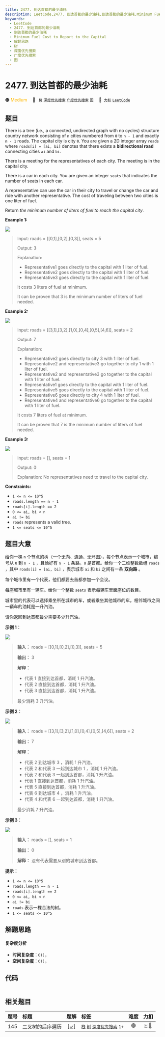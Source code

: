 ```yaml
---
title: 2477. 到达首都的最少油耗
description: LeetCode,2477. 到达首都的最少油耗,到达首都的最少油耗,Minimum Fuel Cost to Report to the Capital,解题思路,树,深度优先搜索,广度优先搜索,图
keywords:
  - LeetCode
  - 2477. 到达首都的最少油耗
  - 到达首都的最少油耗
  - Minimum Fuel Cost to Report to the Capital
  - 解题思路
  - 树
  - 深度优先搜索
  - 广度优先搜索
  - 图
---
```


# 2477. 到达首都的最少油耗

🟠 <font color=#ffb800>Medium</font>&emsp; 🔖&ensp; [`树`](/tag/tree.md) [`深度优先搜索`](/tag/depth-first-search.md) [`广度优先搜索`](/tag/breadth-first-search.md) [`图`](/tag/graph.md)&emsp; 🔗&ensp;[`力扣`](https://leetcode.cn/problems/minimum-fuel-cost-to-report-to-the-capital) [`LeetCode`](https://leetcode.com/problems/minimum-fuel-cost-to-report-to-the-capital)

## 题目

There is a tree (i.e., a connected, undirected graph with no cycles) structure
country network consisting of `n` cities numbered from `0` to `n - 1` and
exactly `n - 1` roads. The capital city is city `0`. You are given a 2D
integer array `roads` where `roads[i] = [ai, bi]` denotes that there exists a
**bidirectional road** connecting cities `ai` and `bi`.

There is a meeting for the representatives of each city. The meeting is in the
capital city.

There is a car in each city. You are given an integer `seats` that indicates
the number of seats in each car.

A representative can use the car in their city to travel or change the car and
ride with another representative. The cost of traveling between two cities is
one liter of fuel.

Return _the minimum number of liters of fuel to reach the capital city_.



**Example 1:**

![](https://assets.leetcode.com/uploads/2022/09/22/a4c380025e3ff0c379525e96a7d63a3.png)

> Input: roads = [[0,1],[0,2],[0,3]], seats = 5
> 
> Output: 3
> 
> Explanation: 
> - Representative1 goes directly to the capital with 1 liter of fuel.
> - Representative2 goes directly to the capital with 1 liter of fuel.
> - Representative3 goes directly to the capital with 1 liter of fuel.
> 
> It costs 3 liters of fuel at minimum. 
> 
> It can be proven that 3 is the minimum number of liters of fuel needed.

**Example 2:**

![](https://assets.leetcode.com/uploads/2022/11/16/2.png)

> Input: roads = [[3,1],[3,2],[1,0],[0,4],[0,5],[4,6]], seats = 2
> 
> Output: 7
> 
> Explanation: 
> - Representative2 goes directly to city 3 with 1 liter of fuel.
> - Representative2 and representative3 go together to city 1 with 1 liter of fuel.
> - Representative2 and representative3 go together to the capital with 1 liter of fuel.
> - Representative1 goes directly to the capital with 1 liter of fuel.
> - Representative5 goes directly to the capital with 1 liter of fuel.
> - Representative6 goes directly to city 4 with 1 liter of fuel.
> - Representative4 and representative6 go together to the capital with 1 liter of fuel.
> 
> It costs 7 liters of fuel at minimum. 
> 
> It can be proven that 7 is the minimum number of liters of fuel needed.

**Example 3:**

![](https://assets.leetcode.com/uploads/2022/09/27/efcf7f7be6830b8763639cfd01b690a.png)

> Input: roads = [], seats = 1
> 
> Output: 0
> 
> Explanation: No representatives need to travel to the capital city.

**Constraints:**

  * `1 <= n <= 10^5`
  * `roads.length == n - 1`
  * `roads[i].length == 2`
  * `0 <= ai, bi < n`
  * `ai != bi`
  * `roads` represents a valid tree.
  * `1 <= seats <= 10^5`


## 题目大意

给你一棵 `n` 个节点的树（一个无向、连通、无环图），每个节点表示一个城市，编号从 `0` 到 `n - 1` ，且恰好有 `n - 1` 条路。`0`
是首都。给你一个二维整数数组 `roads` ，其中 `roads[i] = [ai, bi]` ，表示城市 `ai` 和 `bi` 之间有一条
**双向路**  。

每个城市里有一个代表，他们都要去首都参加一个会议。

每座城市里有一辆车。给你一个整数 `seats` 表示每辆车里面座位的数目。

城市里的代表可以选择乘坐所在城市的车，或者乘坐其他城市的车。相邻城市之间一辆车的油耗是一升汽油。

请你返回到达首都最少需要多少升汽油。



**示例 1：**

![](https://assets.leetcode.com/uploads/2022/09/22/a4c380025e3ff0c379525e96a7d63a3.png)

> 
> 
> 
> 
> 
> **输入：** roads = [[0,1],[0,2],[0,3]], seats = 5
> 
> **输出：** 3
> 
> **解释：**
> - 代表 1 直接到达首都，消耗 1 升汽油。
> - 代表 2 直接到达首都，消耗 1 升汽油。
> - 代表 3 直接到达首都，消耗 1 升汽油。
> 
> 最少消耗 3 升汽油。
> 
> 

**示例 2：**

![](https://assets.leetcode.com/uploads/2022/11/16/2.png)

> 
> 
> 
> 
> 
> **输入：** roads = [[3,1],[3,2],[1,0],[0,4],[0,5],[4,6]], seats = 2
> 
> **输出：** 7
> 
> **解释：**
> - 代表 2 到达城市 3 ，消耗 1 升汽油。
> - 代表 2 和代表 3 一起到达城市 1 ，消耗 1 升汽油。
> - 代表 2 和代表 3 一起到达首都，消耗 1 升汽油。
> - 代表 1 直接到达首都，消耗 1 升汽油。
> - 代表 5 直接到达首都，消耗 1 升汽油。
> - 代表 6 到达城市 4 ，消耗 1 升汽油。
> - 代表 4 和代表 6 一起到达首都，消耗 1 升汽油。
> 
> 最少消耗 7 升汽油。
> 
> 

**示例 3：**

![](https://assets.leetcode.com/uploads/2022/09/27/efcf7f7be6830b8763639cfd01b690a.png)

> 
> 
> 
> 
> 
> **输入：** roads = [], seats = 1
> 
> **输出：** 0
> 
> **解释：** 没有代表需要从别的城市到达首都。
> 
> 



**提示：**

  * `1 <= n <= 10^5`
  * `roads.length == n - 1`
  * `roads[i].length == 2`
  * `0 <= ai, bi < n`
  * `ai != bi`
  * `roads` 表示一棵合法的树。
  * `1 <= seats <= 10^5`


## 解题思路

#### 复杂度分析

- **时间复杂度**：`O()`，
- **空间复杂度**：`O()`，

## 代码

```javascript

```

## 相关题目

<!-- prettier-ignore -->
| 题号 | 标题 | 题解 | 标签 | 难度 | 力扣 |
| :------: | :------ | :------: | :------ | :------: | :------: |
| 145 | 二叉树的后序遍历 | [[✓]](/problem/0145.md) |  [`栈`](/tag/stack.md) [`树`](/tag/tree.md) [`深度优先搜索`](/tag/depth-first-search.md) `1+` | 🟢 | [🀄️](https://leetcode.cn/problems/binary-tree-postorder-traversal) [🔗](https://leetcode.com/problems/binary-tree-postorder-traversal) |